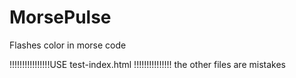 MorsePulse
==========

Flashes color in morse code

!!!!!!!!!!!!!!!!USE test-index.html !!!!!!!!!!!!!!! the other files are mistakes
